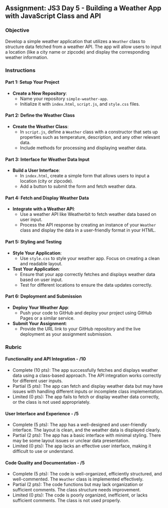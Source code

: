 ## Assignment: JS3 Day 5 - Building a Weather App with JavaScript Class and API

### Objective

Develop a simple weather application that utilizes a `Weather` class to structure data fetched from a weather API. The app will allow users to input a location (like a city name or zipcode) and display the corresponding weather information.

### Instructions

#### Part 1: Setup Your Project

- **Create a New Repository**:
  - Name your repository `simple-weather-app`.
  - Initialize it with `index.html`, `script.js`, and `style.css` files.

#### Part 2: Define the Weather Class

- **Create the Weather Class**:
  - In `script.js`, define a `Weather` class with a constructor that sets up properties such as temperature, description, and any other relevant data.
  - Include methods for processing and displaying weather data.

#### Part 3: Interface for Weather Data Input

- **Build a User Interface**:
  - In `index.html`, create a simple form that allows users to input a location (city or zipcode).
  - Add a button to submit the form and fetch weather data.

#### Part 4: Fetch and Display Weather Data

- **Integrate with a Weather API**:
  - Use a weather API like Weatherbit to fetch weather data based on user input.
  - Process the API response by creating an instance of your `Weather` class and display the data in a user-friendly format in your HTML.

#### Part 5: Styling and Testing

- **Style Your Application**:
  - Use `style.css` to style your weather app. Focus on creating a clean and readable layout.
- **Test Your Application**:
  - Ensure that your app correctly fetches and displays weather data based on user input.
  - Test for different locations to ensure the data updates correctly.

#### Part 6: Deployment and Submission

- **Deploy Your Weather App**:
  - Push your code to GitHub and deploy your project using GitHub Pages or a similar service.
- **Submit Your Assignment**:
  - Provide the URL link to your GitHub repository and the live deployment as your assignment submission.

### Rubric

#### Functionality and API Integration - /10

- Complete (10 pts): The app successfully fetches and displays weather data using a class-based approach. The API integration works correctly for different user inputs.
- Partial (5 pts): The app can fetch and display weather data but may have issues with handling different inputs or incomplete class implementation.
- Limited (0 pts): The app fails to fetch or display weather data correctly, or the class is not used appropriately.

#### User Interface and Experience - /5

- Complete (5 pts): The app has a well-designed and user-friendly interface. The layout is clean, and the weather data is displayed clearly.
- Partial (2 pts): The app has a basic interface with minimal styling. There may be some layout issues or unclear data presentation.
- Limited (0 pts): The app lacks an effective user interface, making it difficult to use or understand.

#### Code Quality and Documentation - /5

- Complete (5 pts): The code is well-organized, efficiently structured, and well-commented. The `Weather` class is implemented effectively.
- Partial (2 pts): The code functions but may lack organization or sufficient comments. The class structure needs improvement.
- Limited (0 pts): The code is poorly organized, inefficient, or lacks sufficient comments. The class is not used properly.
